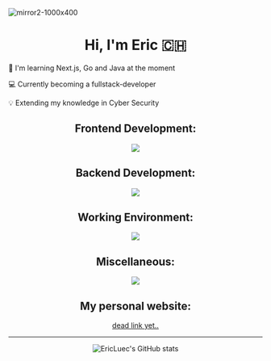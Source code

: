 ![mirror2-1000x400](https://github.com/EricLuec/EricLuec/assets/140081980/8984c5be-28ba-4e79-acbe-f8acad2e6c83)

<h1 align="center">Hi, I'm Eric 🇨🇭</h1>


<div>
  <p>📖 I'm learning Next.js, Go and Java at the moment</p>
  <p>💻 Currently becoming a fullstack-developer</p>
  <p>💡 Extending my knowledge in Cyber Security</p>
</div>


<h2 align="center">Frontend Development:</h2>
<p align="center">
  <a>
    <img src="https://skillicons.dev/icons?i=html,css,js,ts,react,nextjs,tailwind,vite&perline=10" />
  </a>
</p>

<h2 align="center">Backend Development:</h2>
<p align="center">
  <a>
    <img src="https://skillicons.dev/icons?i=docker,nodejs,java,postgres,mysql,spring,go,mongodb&perline=10" />
  </a>
</p>


<h2 align="center">Working Environment:</h2>
<p align="center">
  <a>
    <img src="https://skillicons.dev/icons?i=arch,obsidian,vscodium,bash,idea,git&perline=10" />
  </a>
</p>

<h2 align="center">Miscellaneous:</h2>
<p align="center">
  <a>
    <img src="https://skillicons.dev/icons?i=figma,md&perline=10" />
  </a>
</p>
<h2 align="center">My personal website:</h2>
<p align="center">
  <a href="https://github.com/ericluec">dead link yet..</a>
</p>

---

<div align="center">
<img alt="EricLuec's GitHub stats" src="https://github-readme-stats.vercel.app/api?username=ericluec&show_icons=true&theme=transparent"/>

</div>



